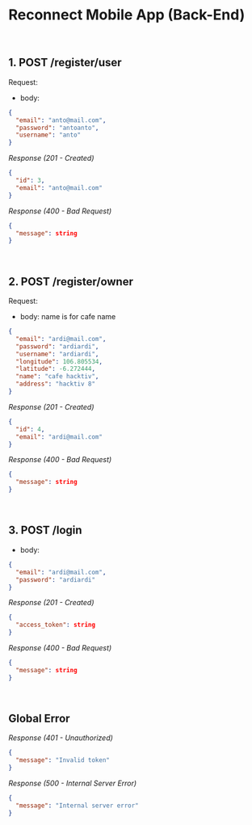 # Reconnect Mobile App (Back-End)

&nbsp;

## 1. POST /register/user

Request:

- body:

```json
{
  "email": "anto@mail.com",
  "password": "antoanto",
  "username": "anto"
}
```

_Response (201 - Created)_

```json
{
  "id": 3,
  "email": "anto@mail.com"
}
```

_Response (400 - Bad Request)_

```json
{
  "message": string
}
```

&nbsp;

## 2. POST /register/owner

Request:

- body:
  name is for cafe name

```json
{
  "email": "ardi@mail.com",
  "password": "ardiardi",
  "username": "ardiardi",
  "longitude": 106.805534,
  "latitude": -6.272444,
  "name": "cafe hacktiv",
  "address": "hacktiv 8"
}
```

_Response (201 - Created)_

```json
{
  "id": 4,
  "email": "ardi@mail.com"
}
```

_Response (400 - Bad Request)_

```json
{
  "message": string
}
```

&nbsp;

## 3. POST /login

- body:

```json
{
  "email": "ardi@mail.com",
  "password": "ardiardi"
}
```

_Response (201 - Created)_

```json
{
  "access_token": string
}
```

_Response (400 - Bad Request)_

```json
{
  "message": string
}
```

&nbsp;

## Global Error

_Response (401 - Unauthorized)_

```json
{
  "message": "Invalid token"
}
```

_Response (500 - Internal Server Error)_

```json
{
  "message": "Internal server error"
}
```

